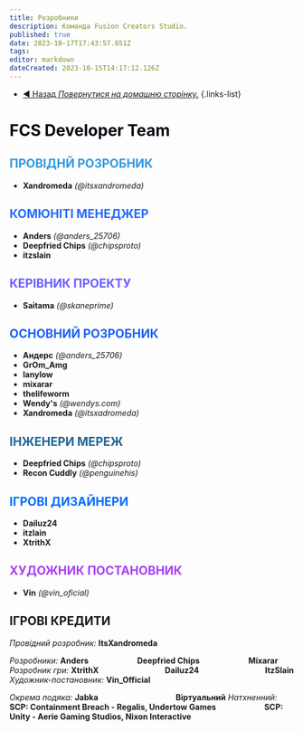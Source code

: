 ```yaml
---
title: Розробники
description: Команда Fusion Creators Studio.
published: true
date: 2023-10-17T17:43:57.651Z
tags: 
editor: markdown
dateCreated: 2023-10-15T14:17:12.126Z
---
```


- [:arrow_backward: Назад *Повернутися на домашню сторінку.*](/uk/home)
{.links-list}
# <font color="#050812">FCS Developer Team</font>
## <font color="#3498db">ПРОВІДНЙ РОЗРОБНИК</font>
- **Xandromeda** *(@itsxandromeda)*
## <font color="#256dff">КОМЮНІТІ МЕНЕДЖЕР</font>
- **Anders** *(@anders_25706)*
- **Deepfried Chips** *(@chipsproto)*
- **itzslain**
## <font color="#6c5dff">КЕРІВНИК ПРОЕКТУ</font>
- **Saitama** *(@skaneprime)*
## <font color="#1c61f3">ОСНОВНИЙ РОЗРОБНИК</font>
- **Андерс** *(@anders_25706)*
- **GrOm_Amg**
- **lanylow**
- **mixarar**
- **thelifeworm**
- **Wendy's** *(@wendys.com)*
- **Xandromeda** *(@itsxadromeda)*
## <font color="#206694">ІНЖЕНЕРИ МЕРЕЖ</font>

- **Deepfried Chips** *(@chipsproto)*
- **Recon Cuddly** *(@penguinehis)*
## <font color="#006dff">ІГРОВІ ДИЗАЙНЕРИ</font>
- **Dailuz24**
- **itzlain**
- **XtrithX**
## <font color="#a940f2">ХУДОЖНИК ПОСТАНОВНИК</font>

- **Vin** *(@vin_oficial)*

## ІГРОВІ КРЕДИТИ
*Провідний розробник:* **ItsXandromeda**

*Розробники:* **Anders**
⠀⠀⠀⠀⠀⠀⠀⠀**Deepfried Chips**
⠀⠀⠀⠀⠀⠀⠀⠀**Mixarar**
*Розробник гри:* **XtrithX**
⠀⠀⠀⠀⠀⠀⠀⠀⠀⠀⠀**Dailuz24**
⠀⠀⠀⠀⠀⠀⠀⠀⠀⠀⠀**ItzSlain**
*Художник-постановник:* **Vin_Official**

*Окрема подяка:* **Jabka**
⠀⠀⠀⠀⠀⠀⠀⠀⠀⠀⠀⠀⠀**Віртуальний**
*Натхненний:* **SCP: Containment Breach - Regalis, Undertow Games
⠀⠀⠀⠀⠀⠀⠀⠀SCP: Unity - Aerie Gaming Studios, Nixon Interactive**